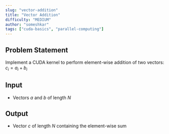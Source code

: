 ```yaml
---
slug: "vector-addition"
title: "Vector Addition"
difficulty: "MEDIUM"
author: "someshkar"
tags: ["cuda-basics", "parallel-computing"]
---
```


## Problem Statement
Implement a CUDA kernel to perform element-wise addition of two vectors:
$c_i = a_i + b_i$

## Input
- Vectors $a$ and $b$ of length $N$

## Output
- Vector $c$ of length $N$ containing the element-wise sum
